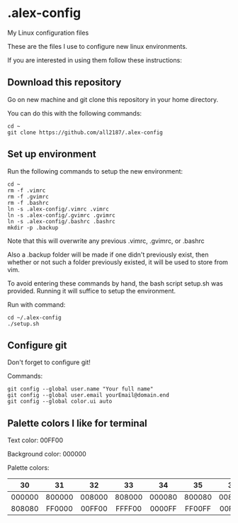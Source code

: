 # .alex-config
My Linux configuration files


These are the files I use to configure new linux environments.

If you are interested in using them follow these instructions:

## Download this repository

Go on new machine and git clone this repository in your home directory.

You can do this with the following commands:  

```
cd ~
git clone https://github.com/all2187/.alex-config  
```

## Set up environment

Run the following commands to setup the new environment:  

```
cd ~  
rm -f .vimrc  
rm -f .gvimrc  
rm -f .bashrc  
ln -s .alex-config/.vimrc .vimrc  
ln -s .alex-config/.gvimrc .gvimrc  
ln -s .alex-config/.bashrc .bashrc  
mkdir -p .backup  
```

Note that this will overwrite any previous .vimrc, .gvimrc, or .bashrc

Also a .backup folder will be made if one didn't previously exist, then whether or not such a folder previously existed, it will be used to store from vim.

To avoid entering these commands by hand, the bash script setup.sh was provided. Running it will suffice to setup the environment.  

Run with command:  
```
cd ~/.alex-config  
./setup.sh
```

## Configure git

Don't forget to configure git!  

Commands:  

```
git config --global user.name "Your full name"  
git config --global user.email yourEmail@domain.end  
git config --global color.ui auto  
```

## Palette colors I like for terminal
Text color:             00FF00

Background color:       000000

Palette colors:

| 30 | 31 | 32 | 33 | 34 | 35 | 36 | 37 |
| :----: | :----: | :----: | :----: | :----: | :----: | :----: | :----: |
| 000000 | 800000 | 008000 | 808000 | 000080 | 800080 | 008080 | C0C0C0 |
| 808080 | FF0000 | 00FF00 | FFFF00 | 0000FF | FF00FF | 00FFFF | FFFFFF |







